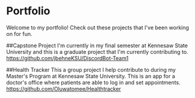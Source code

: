 # Portfolio
Welcome to my portfolio! Check out these projects that I've been working on for fun.

##Capstone Project
I'm currently in my final semester at Kennesaw State University and this is a graduate project that I'm currently contributing to.
https://github.com/jbehneKSU/DiscordBot-Team1

##Health Tracker
This a group project I help contribute to during my Master's Program at Kennesaw State University.
This is an app for a doctor's office where patients are able to log in and set appointments.
https://github.com/Oluwatomee/Healthtracker
